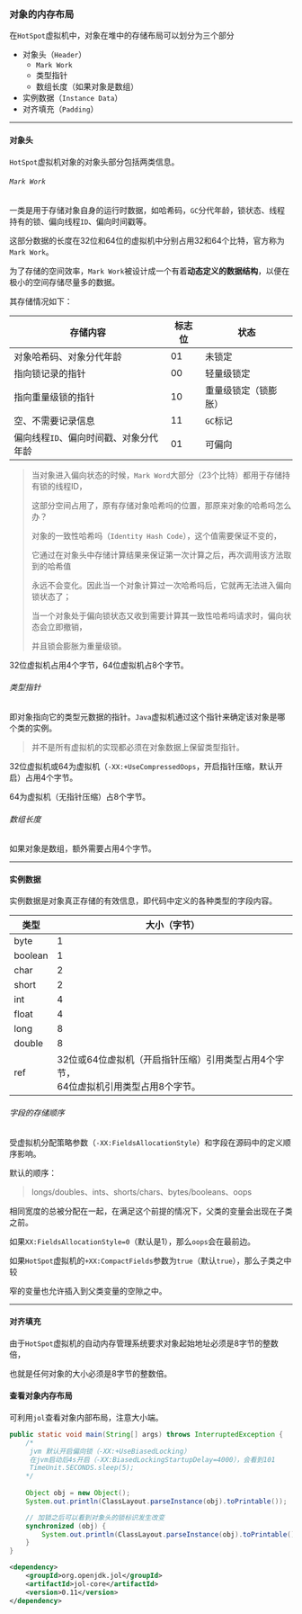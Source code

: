 ### 对象的内存布局

在`HotSpot`虚拟机中，对象在堆中的存储布局可以划分为三个部分

* 对象头（`Header`）
  * `Mark Work`
  * 类型指针
  * 数组长度（如果对象是数组）
* 实例数据（`Instance Data`）
* 对齐填充（`Padding`）

---

#### 对象头

`HotSpot`虚拟机对象的对象头部分包括两类信息。

###### `Mark Work`

一类是用于存储对象自身的运行时数据，如哈希码，`GC`分代年龄，锁状态、线程持有的锁、偏向线程`ID`、偏向时间戳等。

这部分数据的长度在32位和64位的虚拟机中分别占用32和64个比特，官方称为`Mark Work`。

为了存储的空间效率，`Mark Work`被设计成一个有着**动态定义的数据结构**，以便在极小的空间存储尽量多的数据。

其存储情况如下：

| 存储内容                               | 标志位 | 状态                 |
| -------------------------------------- | ------ | -------------------- |
| 对象哈希码、对象分代年龄               | 01     | 未锁定               |
| 指向锁记录的指针                       | 00     | 轻量级锁定           |
| 指向重量级锁的指针                     | 10     | 重量级锁定（锁膨胀） |
| 空、不需要记录信息                     | 11     | `GC`标记             |
| 偏向线程`ID`、偏向时间戳、对象分代年龄 | 01     | 可偏向               |

> 当对象进入偏向状态的时候，`Mark Word`大部分（23个比特）都用于存储持有锁的线程ID，
>
> 这部分空间占用了，原有存储对象哈希吗的位置，那原来对象的哈希吗怎么办？
>
> 对象的一致性哈希吗（`Identity Hash Code`），这个值需要保证不变的，
>
> 它通过在对象头中存储计算结果来保证第一次计算之后，再次调用该方法取到的哈希值
>
> 永远不会变化。因此当一个对象计算过一次哈希吗后，它就再无法进入偏向锁状态了；
>
> 当一个对象处于偏向锁状态又收到需要计算其一致性哈希吗请求时，偏向状态会立即撤销，
>
> 并且锁会膨胀为重量级锁。

32位虚拟机占用4个字节，64位虚拟机占8个字节。

###### 类型指针

即对象指向它的类型元数据的指针。`Java`虚拟机通过这个指针来确定该对象是哪个类的实例。

> 并不是所有虚拟机的实现都必须在对象数据上保留类型指针。

32位虚拟机或64为虚拟机（`-XX:+UseCompressedOops`，开启指针压缩，默认开启）占用4个字节。

64为虚拟机（无指针压缩）占8个字节。

###### 数组长度

如果对象是数组，额外需要占用4个字节。

----

#### 实例数据

实例数据是对象真正存储的有效信息，即代码中定义的各种类型的字段内容。

| 类型    | 大小（字节）                                                 |
| ------- | ------------------------------------------------------------ |
| byte    | 1                                                            |
| boolean | 1                                                            |
| char    | 2                                                            |
| short   | 2                                                            |
| int     | 4                                                            |
| float   | 4                                                            |
| long    | 8                                                            |
| double  | 8                                                            |
| ref     | 32位或64位虚拟机（开启指针压缩）引用类型占用4个字节，<br />64位虚拟机引用类型占用8个字节。 |

###### 字段的存储顺序

受虚拟机分配策略参数（`-XX:FieldsAllocationStyle`）和字段在源码中的定义顺序影响。

默认的顺序：

> longs/doubles、ints、shorts/chars、bytes/booleans、oops

相同宽度的总被分配在一起，在满足这个前提的情况下，父类的变量会出现在子类之前。

如果`XX:FieldsAllocationStyle=0`（默认是1），那么`oops`会在最前边。

如果`HotSpot`虚拟机的`+XX:CompactFields`参数为`true`（默认`true`），那么子类之中较

窄的变量也允许插入到父类变量的空隙之中。

---

#### 对齐填充

由于`HotSpot`虚拟机的自动内存管理系统要求对象起始地址必须是8字节的整数倍，

也就是任何对象的大小必须是8字节的整数倍。



#### 查看对象内存布局

可利用`jol`查看对象内部布局，注意大小端。

```Java
public static void main(String[] args) throws InterruptedException {
    /*
     jvm 默认开启偏向锁（-XX:+UseBiasedLocking）
     在jvm启动后4s开启（-XX:BiasedLockingStartupDelay=4000），会看到101
     TimeUnit.SECONDS.sleep(5);
    */
    
    Object obj = new Object();
    System.out.println(ClassLayout.parseInstance(obj).toPrintable());

    // 加锁之后可以看到对象头的锁标识发生改变
    synchronized (obj) {
        System.out.println(ClassLayout.parseInstance(obj).toPrintable());
    }
}	
```

```xml
<dependency>
    <groupId>org.openjdk.jol</groupId>
    <artifactId>jol-core</artifactId>
    <version>0.11</version>
</dependency>
```

